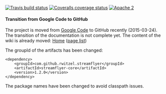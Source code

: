 
[![Travis build status](https://travis-ci.org/rwitzel/streamflyer.svg)](https://travis-ci.org/rwitzel/streamflyer)
[![Coveralls coverage status](https://img.shields.io/coveralls/rwitzel/streamflyer.svg)](https://coveralls.io/r/rwitzel/streamflyer)
[![Apache 2](http://img.shields.io/badge/license-Apache%202-red.svg)](http://www.apache.org/licenses/LICENSE-2.0)

#### Transition from Google Code to GitHub

The project is moved from [Google Code](https://code.google.com/p/streamflyer/) to GitHub recently (2015-03-24).
The transition of the documentation is not complete yet. The content of the wiki is already moved: 
[Home](https://github.com/rwitzel/streamflyer/blob/wiki/ProjectHome.md)
([page list](https://github.com/rwitzel/streamflyer/tree/wiki))

The groupId of the artifacts has been changed: 

    <dependency>
        <groupId>com.github.rwitzel.streamflyer</groupId>
        <artifactId>streamflyer-core</artifactId>
        <version>1.2.0</version>
    </dependency>

The package names have been changed to avoid classpath issues.
    